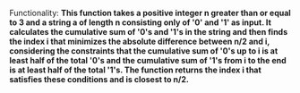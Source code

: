 Functionality: **This function takes a positive integer n greater than or equal to 3 and a string a of length n consisting only of '0' and '1' as input. It calculates the cumulative sum of '0's and '1's in the string and then finds the index i that minimizes the absolute difference between n/2 and i, considering the constraints that the cumulative sum of '0's up to i is at least half of the total '0's and the cumulative sum of '1's from i to the end is at least half of the total '1's. The function returns the index i that satisfies these conditions and is closest to n/2.**